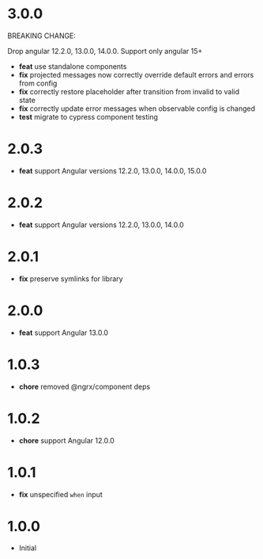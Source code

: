 # 3.0.0

BREAKING CHANGE:

Drop angular 12.2.0, 13.0.0, 14.0.0. Support only angular 15+

- **feat** use standalone components
- **fix** projected messages now correctly override default errors and errors from config
- **fix** correctly restore placeholder after transition from invalid to valid state
- **fix** correctly update error messages when observable config is changed
- **test** migrate to cypress component testing

# 2.0.3

- **feat** support Angular versions 12.2.0, 13.0.0, 14.0.0, 15.0.0

# 2.0.2

- **feat** support Angular versions 12.2.0, 13.0.0, 14.0.0

# 2.0.1

- **fix** preserve symlinks for library

# 2.0.0

- **feat** support Angular 13.0.0

# 1.0.3

- **chore** removed @ngrx/component deps

# 1.0.2

- **chore** support Angular 12.0.0

# 1.0.1

- **fix** unspecified `when` input

# 1.0.0

- Initial
